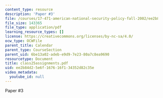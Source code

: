 ```yaml
---
content_type: resource
description: 'Paper #3'
file: /courses/17-471-american-national-security-policy-fall-2002/ee2b84d25e6f167616f134352d82c35e_class25assignments.pdf
file_size: 143365
file_type: application/pdf
learning_resource_types: []
license: https://creativecommons.org/licenses/by-nc-sa/4.0/
ocw_type: OCWFile
parent_title: Calendar
parent_type: CourseSection
parent_uid: 6be13a02-adeb-e9d9-7e23-80a7c8ea9690
resourcetype: Document
title: class25assignments.pdf
uid: ee2b84d2-5e6f-1676-16f1-34352d82c35e
video_metadata:
  youtube_id: null
---
```

Paper #3